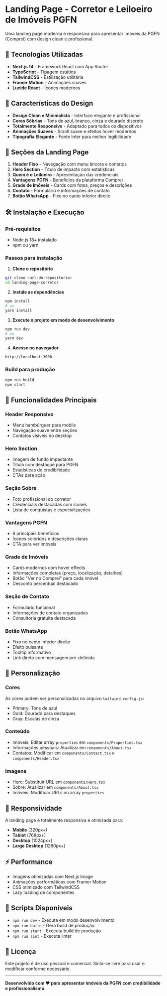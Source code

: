 # Landing Page - Corretor e Leiloeiro de Imóveis PGFN

Uma landing page moderna e responsiva para apresentar imóveis da PGFN (Comprei) com design clean e profissional.

## 🚀 Tecnologias Utilizadas

- **Next.js 14** - Framework React com App Router
- **TypeScript** - Tipagem estática
- **TailwindCSS** - Estilização utilitária
- **Framer Motion** - Animações suaves
- **Lucide React** - Ícones modernos

## 🎨 Características do Design

- **Design Clean e Minimalista** - Interface elegante e profissional
- **Cores Sóbrias** - Tons de azul, branco, cinza e dourado discreto
- **Totalmente Responsivo** - Adaptado para todos os dispositivos
- **Animações Suaves** - Scroll suave e efeitos hover modernos
- **Tipografia Elegante** - Fonte Inter para melhor legibilidade

## 📱 Seções da Landing Page

1. **Header Fixo** - Navegação com menu âncora e contatos
2. **Hero Section** - Título de impacto com estatísticas
3. **Quem é o Leiloeiro** - Apresentação das credenciais
4. **Vantagens PGFN** - Benefícios da plataforma Comprei
5. **Grade de Imóveis** - Cards com fotos, preços e descrições
6. **Contato** - Formulário e informações de contato
7. **Botão WhatsApp** - Fixo no canto inferior direito

## 🛠️ Instalação e Execução

### Pré-requisitos
- Node.js 18+ instalado
- npm ou yarn

### Passos para instalação

1. **Clone o repositório**
```bash
git clone <url-do-repositorio>
cd landing-page-corretor
```

2. **Instale as dependências**
```bash
npm install
# ou
yarn install
```

3. **Execute o projeto em modo de desenvolvimento**
```bash
npm run dev
# ou
yarn dev
```

4. **Acesse no navegador**
```
http://localhost:3000
```

### Build para produção

```bash
npm run build
npm start
```

## 🎯 Funcionalidades Principais

### Header Responsivo
- Menu hambúrguer para mobile
- Navegação suave entre seções
- Contatos visíveis no desktop

### Hero Section
- Imagem de fundo impactante
- Título com destaque para PGFN
- Estatísticas de credibilidade
- CTAs para ação

### Seção Sobre
- Foto profissional do corretor
- Credenciais destacadas com ícones
- Lista de conquistas e especializações

### Vantagens PGFN
- 6 principais benefícios
- Ícones coloridos e descrições claras
- CTA para ver imóveis

### Grade de Imóveis
- Cards modernos com hover effects
- Informações completas (preço, localização, detalhes)
- Botão "Ver no Comprei" para cada imóvel
- Desconto percentual destacado

### Seção de Contato
- Formulário funcional
- Informações de contato organizadas
- Consultoria gratuita destacada

### Botão WhatsApp
- Fixo no canto inferior direito
- Efeito pulsante
- Tooltip informativo
- Link direto com mensagem pré-definida

## 🎨 Personalização

### Cores
As cores podem ser personalizadas no arquivo `tailwind.config.js`:
- Primary: Tons de azul
- Gold: Dourado para destaques
- Gray: Escalas de cinza

### Conteúdo
- Imóveis: Editar array `properties` em `components/Properties.tsx`
- Informações pessoais: Atualizar em `components/About.tsx`
- Contatos: Modificar em `components/Contact.tsx` e `components/Header.tsx`

### Imagens
- Hero: Substituir URL em `components/Hero.tsx`
- Sobre: Atualizar em `components/About.tsx`
- Imóveis: Modificar URLs no array `properties`

## 📱 Responsividade

A landing page é totalmente responsiva e otimizada para:
- **Mobile** (320px+)
- **Tablet** (768px+)
- **Desktop** (1024px+)
- **Large Desktop** (1280px+)

## ⚡ Performance

- Imagens otimizadas com Next.js Image
- Animações performáticas com Framer Motion
- CSS otimizado com TailwindCSS
- Lazy loading de componentes

## 🔧 Scripts Disponíveis

- `npm run dev` - Executa em modo desenvolvimento
- `npm run build` - Gera build de produção
- `npm run start` - Executa build de produção
- `npm run lint` - Executa linter

## 📄 Licença

Este projeto é de uso pessoal e comercial. Sinta-se livre para usar e modificar conforme necessário.

---

**Desenvolvido com ❤️ para apresentar imóveis da PGFN com credibilidade e profissionalismo.**
